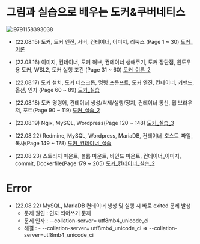 # 그림과 실습으로 배우는 도커&쿠버네티스
![l9791158393038](https://user-images.githubusercontent.com/110037747/184579439-40172139-4136-4324-8c49-c54e3dcc575b.jpg)

- (22.08.15) 도커, 도커 엔진, 서버, 컨테이너, 이미지, 리눅스 (Page 1 ~ 30) [도커_이론](https://github.com/karlbulee/ML/blob/main/Docker/%EB%8F%84%EC%BB%A4_%EC%9D%B4%EB%A1%A0.ipynb "도커 이론")

- (22.08.16) 이미지, 컨테이너, 도커 허브, 컨테이너 생애주기, 도커 장단점, 윈도우용 도커, WSL2, 도커 실행 조건 (Page 31 ~ 60) [도커_이론_2](https://github.com/karlbulee/ML/blob/main/Docker/%EB%8F%84%EC%BB%A4_%EC%9D%B4%EB%A1%A0_2.ipynb "도커 이론 2")

- (22.08.17) 도커 설치, 도커 데스크톱, 명령 프롬프트, 도커 엔진, 컨테이너, 커맨드, 옵션, 인자 (Page 60 ~ 89) [도커_실습](https://github.com/karlbulee/ML/blob/main/Docker/%EB%8F%84%EC%BB%A4_%EC%8B%A4%EC%8A%B5.ipynb "도커 실습")

- (22.08.18) 도커 명령어, 컨테이너 생성/삭제/실행/정지, 컨테이너 통신, 웹 브라우저, 포트(Page 90 ~ 119) [도커_실습_2](https://github.com/karlbulee/ML/blob/main/Docker/%EB%8F%84%EC%BB%A4_%EC%8B%A4%EC%8A%B5_2.ipynb "도커 실습 2")

- (22.08.19) Ngix, MySQL, Wordpress(Page 120 ~ 148) [도커_실습_3](https://github.com/karlbulee/ML/blob/main/Docker/%EB%8F%84%EC%BB%A4_%EC%8B%A4%EC%8A%B5_3.ipynb "도커 실습 3")

- (22.08.22) Redmine, MySQL, Wordpress, MariaDB, 컨테이너_호스트_파일_복사(Page 149 ~ 178) [도커_컨테이너_실습](https://github.com/karlbulee/ML/blob/main/Docker/%EB%8F%84%EC%BB%A4_%EC%BB%A8%ED%85%8C%EC%9D%B4%EB%84%88_%EC%8B%A4%EC%8A%B5.ipynb "도커 컨테이너 실습")

- (22.08.23) 스토리지 마운트, 볼륨 마운트, 바인드 마운트, 컨테이너_이미지, commit, Dockerfile(Page 179 ~ 205) [도커_컨테이너_실습_2](https://github.com/karlbulee/ML/blob/main/Docker/%EB%8F%84%EC%BB%A4_%EC%BB%A8%ED%85%8C%EC%9D%B4%EB%84%88_%EC%8B%A4%EC%8A%B5_2.ipynb "도커 컨테이너 실습 2")


# Error

- (22.08.22) MySQL, MariaDB 컨테이너 생성 및 실행 시 바로 exited 문제 발생
  - 문제 원인 : 인자 띄어쓰기 문제
  - 문제 인자 : --collation-server= utf8mb4_unicode_ci
  - 해결 : - --collation-server= utf8mb4_unicode_ci => --collation-server=utf8mb4_unicode_ci

